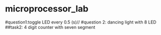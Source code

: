 # microprocessor_lab
#question1:toggle LED every 0.5 (s)//
#question 2: dancing light with 8 LED
##task2: 4 digit counter with seven segment

